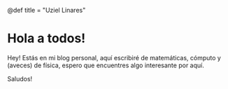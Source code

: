 @def title = "Uziel Linares"


# Hola a todos!

Hey! Estás en mi blog personal, aquí escribiré de matemáticas, cómputo y (aveces) de física,
espero que encuentres algo interesante por aquí.


Saludos!

